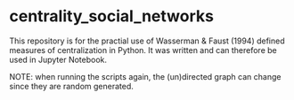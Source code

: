 # centrality_social_networks
This repository is for the practial use of Wasserman &amp; Faust (1994) defined measures of centralization in Python. It was written and can therefore be used in Jupyter Notebook. 

NOTE: when running the scripts again, the (un)directed graph can change since they are random generated.
